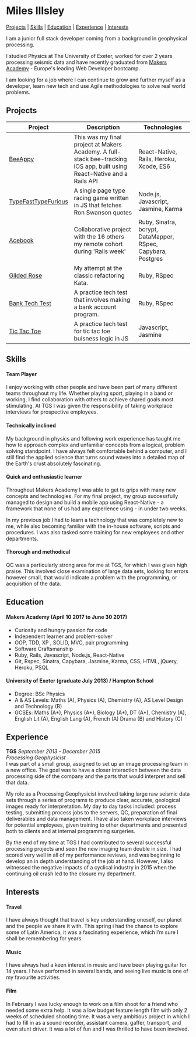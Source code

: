 # Miles Illsley

[Projects](https://github.com/milesillsley/CV#projects) | [Skills](https://github.com/milesillsley/CV#skills) | [Education](https://github.com/milesillsley/CV#education) | [Experience](https://github.com/milesillsley/CV#experience) | [Interests](https://github.com/milesillsley/CV#interests) 

I am a junior full stack developer coming from a background in geophysical processing.

I studied Physics at The University of Exeter, worked for over 2 years processing seismic data and have recently graduated from [Makers Academy](http://www.makersacademy.com/) - Europe's leading Web Developer bootcamp.

I am looking for a job where I can continue to grow and further myself as a developer, learn new tech and use Agile methodologies to solve real world problems.

## Projects

| Project                                  | Description                              | Technologies                             |
| ---------------------------------------- | ---------------------------------------- | ---------------------------------------- |
| [BeeAppy](https://github.com/pmuldoon86/Beehave) | This was my final project at Makers Academy. A full-stack bee-tracking iOS app, built using React-Native and a Rails API | React-Native, Rails, Heroku, Xcode, ES6  |
| [TypeFastTypeFurious](https://github.com/adc17/type-fast-type-furious) | A single page type racing game written in JS that fetches Ron Swanson quotes | Node.js, Javascript,  Jasmine, Karma     |
| [Acebook](https://github.com/pmuldoon86/acebook) | Collaborative project with the 16 others my remote cohort during 'Rails week' | Ruby, Sinatra, bcrypt, DataMapper, RSpec, Capybara, Postgres |
| [Gilded Rose](https://github.com/milesillsley/GildedRose) | My attempt at the classic refactoring Kata. | Ruby, RSpec                              |
| [Bank Tech Test](https://github.com/milesillsley/bank_tech_test) | A practice tech test that involves making a bank account program. | Ruby, RSpec                              |
| [Tic Tac Toe](https://github.com/milesillsley/TicTacToeTechTest) | A practice tech test for tic tac toe buisness logic in JS | Javascript,  Jasmine                     |


## Skills

#### Team Player

I enjoy working with other people and have been part of many different teams throughout my life. Whether playing sport, playing in a band or working, I find collaboration with others to achieve shared goals most stimulating. At TGS I was given the responsibility of taking workplace interviews for prospective employees.

#### Technically inclined

My background in physics and following work experience has taught me how to approach complex and unfamiliar concepts from a logical, problem solving standpoint. I have always felt comfortable behind a computer, and I still find the applied science that turns sound waves into a detailed map of the Earth's crust  absolutely fascinating.

#### Quick and enthusiastic learner

Throughout Makers Academy I was able to get to grips with many new concepts and technologies. For my final project, my group successfully managed to design and build a mobile app using React-Native - a framework that none of us had any experience using - in under two weeks.

 In my previous job I had to learn a technology that was completely new to me, while also becoming familiar with the in-house software, scripts and procedures. I was also tasked some training for new employees and other departments.

#### Thorough and methodical

QC was a particularly strong area for me at TGS, for which I was given high praise. This involved close examination of large data sets, looking for errors however small, that would indicate a problem with the programming, or acquisition of the data.

## Education

#### Makers Academy (April 10 2017 to June 30 2017)

- Curiosity and hungry passion for code
- Independent learner and problem-solver
- OOP, TDD, XP , SOLID, MVC, pair programming
- Software Craftsmanship
- Ruby, Rails, Javascript, Node.js, React-Native
- Git, Rspec, Sinatra, Capybara, Jasmine, Karma, CSS, HTML, jQuery, Heroku, PSQL

#### University of Exeter (graduate July 2013) / Hampton School

- Degree: BSc Physics
- A & AS Levels: Maths (A), Physics (A), Chemistry (A), AS Level Design and Technology (B)
- GCSEs: Maths (A*), Physics (A*), Biology (A*), DT (A*), Chemistry (A), English Lit (A), English Lang (A), French (A) Drama (B) and History (C)


## Experience

**TGS** *September 2013 - December 2015*    
*Processing Geophysicist*  
I was part of a small group, assigned to set up an image processing team in a new office. The goal was to have a closer interaction between the data processing side of the company and the parts that would interpret and sell that data.

My role as a Processing Geophysicist involved taking large raw seismic data sets through a series of programs to produce clear, accurate, geological images ready for interpretation. My day to day tasks included: process testing, submitting process jobs to the servers, QC, preparation of final deliverables and data management. I have also taken workplace interviews for potential employees, given training to other departments and presented both to clients and at internal programming surgeries.

By the end of my time at TGS I had contributed to several successful processing projects and seen the new imaging team double in size. I had scored very well in all of my performance reviews, and was beginning to develop an in depth understanding of the job at hand. However, I also witnessed the negative impacts of a cyclical industry in 2015 when the continuing oil crash led to the closure my department.

## Interests

#### Travel

I have always thought that travel is key understanding oneself, our planet and the people we share it with. This spring i had the chance to explore some of Latin America, it was a fascinating experience, which I’m sure I shall be remembering for years.

#### Music

I have always had a keen interest in music and have been playing guitar for 14 years. I have performed in several bands, and seeing live music is one of my favourite activities.

#### Film

In February I was lucky enough to work on a film shoot for a friend who needed some extra help. It was a low budget feature length film with only 2 weeks of scheduled shooting time. It was a very ambitious project in which I had to fill in as a sound recorder, assistant camera, gaffer, transport, and even stunt driver. It was a lot of fun and I was thrilled to have been involved.
